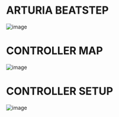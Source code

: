# ARTURIA BEATSTEP

![image](https://user-images.githubusercontent.com/96939950/147897419-3552f1f6-9d84-49ee-97e0-e9c450cd1b2a.png)


# CONTROLLER MAP
![image](https://user-images.githubusercontent.com/96939950/147897450-c89de860-e5cd-41d3-aee8-42bed5353591.png)


# CONTROLLER SETUP

![image](https://user-images.githubusercontent.com/96939950/147897602-b64cb50a-6104-4001-b4ac-c684f8c170dc.png)
